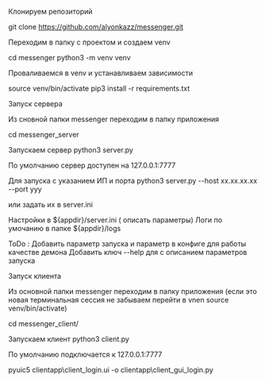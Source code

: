 Клонируем репозиторий 

git clone https://github.com/alyonkazz/messenger.git

Переходим в папку с проектом и создаем venv

cd messenger 
python3 -m  venv venv

Проваливаемся в venv и устанавливаем зависимости 

source venv/bin/activate
pip3  install -r requirements.txt


Запуск сервера 

Из сновной папки messenger переходим в папку приложения 

cd messenger_server

Запускаем сервер 
python3 server.py

По умолчанию сервер доступен на 127.0.0.1:7777

Для запуска с указанием ИП и порта 
python3 server.py --host xx.xx.xx.xx --port yyy

или задать их в server.ini

Настройки в  ${appdir}/server.ini ( описать параметры)
Логи по умочанию в папке ${appdir}/logs

ToDo :
Добавить параметр запуска и параметр в конфиге для работы качестве демона 
Добавить  ключ --help для с описанием параметров запуска 

Запуск клиента 

Из основной папки messenger переходим в папку приложения (если это новая терминальная сессия не забываем перейти в vnen source venv/bin/activate)

cd messenger_client/

Запускаем клиент 
python3 client.py

По умолчанию подключается к 127.0.0.1:7777





pyuic5 clientapp\client_login.ui -o clientapp\client_gui_login.py
